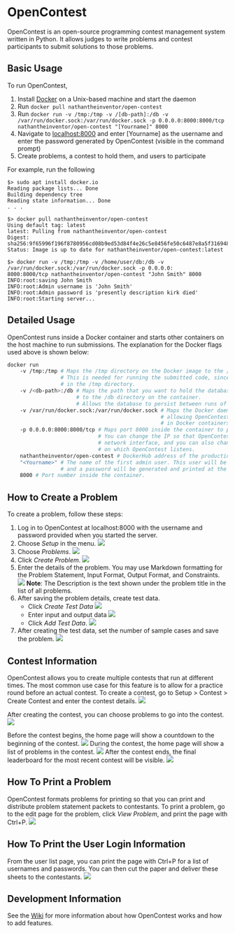 # OpenContest
OpenContest is an open-source programming contest management system written in Python. It allows judges to write problems and contest participants to submit solutions to those problems. 

## Basic Usage
To run OpenContest,
1. Install [Docker](https://store.docker.com/search?type=edition&offering=community) on a Unix-based machine and start the daemon
2. Run `docker pull nathantheinventor/open-contest`
3. Run `docker run -v /tmp:/tmp -v /[db-path]:/db -v /var/run/docker.sock:/var/run/docker.sock -p 0.0.0.0:8000:8000/tcp nathantheinventor/open-contest "[Yourname]" 8000`
4. Navigate to [localhost:8000](http://localhost:8000) and enter [Yourname] as the username and enter the password generated by OpenContest (visible in the command prompt)
5. Create problems, a contest to hold them, and users to participate

For example, run the following
```
$> sudo apt install docker.io
Reading package lists... Done
Building dependency tree
Reading state information... Done
. . . 

$> docker pull nathantheinventor/open-contest
Using default tag: latest
latest: Pulling from nathantheinventor/open-contest
Digest: sha256:9f65996f196f8780956cd08b9ed53d84f4e26c5e8456fe50c6487e8a5f316948
Status: Image is up to date for nathantheinventor/open-contest:latest

$> docker run -v /tmp:/tmp -v /home/user/db:/db -v /var/run/docker.sock:/var/run/docker.sock -p 0.0.0.0:
8000:8000/tcp nathantheinventor/open-contest "John Smith" 8000
INFO:root:saving John Smith
INFO:root:Admin username is 'John Smith'
INFO:root:Admin password is 'presently description kirk died'
INFO:root:Starting server...

```

## Detailed Usage
OpenContest runs inside a Docker container and starts other containers on the host machine to run submissions. The explanation for the Docker flags used above is shown below:
```bash
docker run
    -v /tmp:/tmp # Maps the /tmp directory on the Docker image to the /tmp directory on the real machine
                 # This is needed for running the submitted code, since submissions are processed
                 # in the /tmp directory.
    -v /<db-path>:/db # Maps the path that you want to hold the database on the physical machine
                      # to the /db directory on the container.
                      # Allows the database to persist between runs of the container.
    -v /var/run/docker.sock:/var/run/docker.sock # Maps the Docker daemon socket to the image,
                                                 # allowing OpenContest to run submissions
                                                 # in Docker containers.
    -p 0.0.0.0:8000:8000/tcp # Maps port 8000 inside the container to port 8000 outside the container.
                             # You can change the IP so that OpenContest listens only on a particular
                             # network interface, and you can also change the port 
                             # on which OpenContest listens.
    nathantheinventor/open-contest # DockerHub address of the production version
    "<Yourname>" # The name of the first admin user. This user will be given admin rights,
                 # and a password will be generated and printed at the beginning of the log.
    8000 # Port number inside the container.
```

## How to Create a Problem
To create a problem, follow these steps:
1. Log in to OpenContest at localhost:8000 with the username and password provided when you started the server.
2. Choose *Setup* in the menu.
![](https://contests-dev.nathantheinventor.com/images/setup.png)
3. Choose *Problems*.
![](https://contests-dev.nathantheinventor.com/images/problems.png)
4. Click *Create Problem*.
![](https://contests-dev.nathantheinventor.com/images/createproblem.png)
5. Enter the details of the problem. You may use Markdown formatting for the Problem Statement, Input Format, Output Format, and Constraints.  
![](https://contests-dev.nathantheinventor.com/images/problemdata.png)
    **Note**: The Description is the text shown under the problem title in the list of all problems.
6. After saving the problem details, create test data.
    - Click *Create Test Data*
![](https://contests-dev.nathantheinventor.com/images/createtestdata.png)
    - Enter input and output data
![](https://contests-dev.nathantheinventor.com/images/testio.png)
    - Click *Add Test Data*.
![](https://contests-dev.nathantheinventor.com/images/addtestdata.png)
7. After creating the test data, set the number of sample cases and save the problem.
![](https://contests-dev.nathantheinventor.com/images/samplecases.png)

## Contest Information
OpenContest allows you to create multiple contests that run at different times. The most common use case for this feature is to allow for a practice round before an actual contest. To create a contest, go to Setup > Contest > Create Contest and enter the contest details. 
![](https://contests-dev.nathantheinventor.com/images/contestdetails.png)

After creating the contest, you can choose problems to go into the contest.
![](https://contests-dev.nathantheinventor.com/images/chooseproblem.png)

Before the contest begins, the home page will show a countdown to the beginning of the contest.
![](https://contests-dev.nathantheinventor.com/images/countdown.png)
During the contest, the home page will show a list of problems in the contest.
![](https://contests-dev.nathantheinventor.com/images/homepageproblems.png)
After the contest ends, the final leaderboard for the most recent contest will be visible.
![](https://contests-dev.nathantheinventor.com/images/leaderboard.png)

## How To Print a Problem
OpenContest formats problems for printing so that you can print and distribute problem statement packets to contestants. To print a problem, go to the edit page for the problem, click *View Problem*, and print the page with Ctrl+P.
![](https://contests-dev.nathantheinventor.com/images/printproblem.png)

## How To Print the User Login Information
From the user list page, you can print the page with Ctrl+P for a list of usernames and passwords. You can then cut the paper and deliver these sheets to the contestants.
![](https://contests-dev.nathantheinventor.com/images/printusers.png)

## Development Information
See the [Wiki](https://github.com/nathantheinventor/open-contest/wiki) for more information about how OpenContest works and how to add features.
